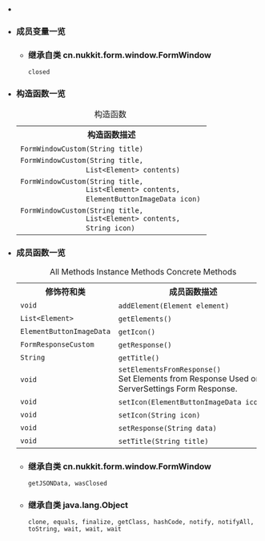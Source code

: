 <div class="summary">
<ul class="blockList">
<li class="blockList">

<li class="blockList"><a name="field.summary">
<!--   -->
</a>
<h3>成员变量一览</h3>
<ul class="blockList">
<li class="blockList"><a name="fields.inherited.from.class.cn.nukkit.form.window.FormWindow">
<!--   -->
</a>
<h3>继承自类 cn.nukkit.form.window.<a  title="class in cn.nukkit.form.window">FormWindow</a></h3>
<code><a >closed</a></code></li>
</ul>
</li>
</ul>
<!-- ======== CONSTRUCTOR SUMMARY ======== -->
<ul class="blockList">
<li class="blockList"><a name="constructor.summary">
<!--   -->
</a>
<h3>构造函数一览</h3>
<table class="memberSummary" border="0" cellpadding="3" cellspacing="0" summary="Constructor Summary table, listing constructors, and an explanation">
<caption><span>构造函数</span><span class="tabEnd"> </span></caption>
<tr>
<th>构造函数描述</th>
</tr>
<tr class="altColor">
<td class="colOne"><code><span class="memberNameLink"><a >FormWindowCustom</a></span>(<a  title="class or interface in java.lang">String</a> title)</code> </td>
</tr>
<tr class="rowColor">
<td class="colOne"><code><span class="memberNameLink"><a >FormWindowCustom</a></span>(<a  title="class or interface in java.lang">String</a> title,
                <a  title="class or interface in java.util">List</a>&lt;<a  title="class in cn.nukkit.form.element">Element</a>&gt; contents)</code> </td>
</tr>
<tr class="altColor">
<td class="colOne"><code><span class="memberNameLink"><a >FormWindowCustom</a></span>(<a  title="class or interface in java.lang">String</a> title,
                <a  title="class or interface in java.util">List</a>&lt;<a  title="class in cn.nukkit.form.element">Element</a>&gt; contents,
                <a  title="class in cn.nukkit.form.element">ElementButtonImageData</a> icon)</code> </td>
</tr>
<tr class="rowColor">
<td class="colOne"><code><span class="memberNameLink"><a >FormWindowCustom</a></span>(<a  title="class or interface in java.lang">String</a> title,
                <a  title="class or interface in java.util">List</a>&lt;<a  title="class in cn.nukkit.form.element">Element</a>&gt; contents,
                <a  title="class or interface in java.lang">String</a> icon)</code> </td>
</tr>
</table>
</li>
</ul>
<!-- ========== METHOD SUMMARY =========== -->
<ul class="blockList">
<li class="blockList"><a name="method.summary">
<!--   -->
</a>
<h3>成员函数一览</h3>
<table class="memberSummary" border="0" cellpadding="3" cellspacing="0" summary="Method Summary table, listing methods, and an explanation">
<caption><span id="t0" class="activeTableTab"><span>All Methods</span><span class="tabEnd"> </span></span><span id="t2" class="tableTab"><span><a >Instance Methods</a></span><span class="tabEnd"> </span></span><span id="t4" class="tableTab"><span><a >Concrete Methods</a></span><span class="tabEnd"> </span></span></caption>
<tr>
<th>修饰符和类</th>
<th>成员函数描述</th>
</tr>
<tr id="i0" class="altColor">
<td class="colFirst"><code>void</code></td>
<td class="colLast"><code><span class="memberNameLink"><a >addElement</a></span>(<a  title="class in cn.nukkit.form.element">Element</a> element)</code> </td>
</tr>
<tr id="i1" class="rowColor">
<td class="colFirst"><code><a  title="class or interface in java.util">List</a>&lt;<a  title="class in cn.nukkit.form.element">Element</a>&gt;</code></td>
<td class="colLast"><code><span class="memberNameLink"><a >getElements</a></span>()</code> </td>
</tr>
<tr id="i2" class="altColor">
<td class="colFirst"><code><a  title="class in cn.nukkit.form.element">ElementButtonImageData</a></code></td>
<td class="colLast"><code><span class="memberNameLink"><a >getIcon</a></span>()</code> </td>
</tr>
<tr id="i3" class="rowColor">
<td class="colFirst"><code><a  title="class in cn.nukkit.form.response">FormResponseCustom</a></code></td>
<td class="colLast"><code><span class="memberNameLink"><a >getResponse</a></span>()</code> </td>
</tr>
<tr id="i4" class="altColor">
<td class="colFirst"><code><a  title="class or interface in java.lang">String</a></code></td>
<td class="colLast"><code><span class="memberNameLink"><a >getTitle</a></span>()</code> </td>
</tr>
<tr id="i5" class="rowColor">
<td class="colFirst"><code>void</code></td>
<td class="colLast"><code><span class="memberNameLink"><a >setElementsFromResponse</a></span>()</code>
<div class="block">Set Elements from Response
 Used on ServerSettings Form Response.</div>
</td>
</tr>
<tr id="i6" class="altColor">
<td class="colFirst"><code>void</code></td>
<td class="colLast"><code><span class="memberNameLink"><a >setIcon</a></span>(<a  title="class in cn.nukkit.form.element">ElementButtonImageData</a> icon)</code> </td>
</tr>
<tr id="i7" class="rowColor">
<td class="colFirst"><code>void</code></td>
<td class="colLast"><code><span class="memberNameLink"><a >setIcon</a></span>(<a  title="class or interface in java.lang">String</a> icon)</code> </td>
</tr>
<tr id="i8" class="altColor">
<td class="colFirst"><code>void</code></td>
<td class="colLast"><code><span class="memberNameLink"><a >setResponse</a></span>(<a  title="class or interface in java.lang">String</a> data)</code> </td>
</tr>
<tr id="i9" class="rowColor">
<td class="colFirst"><code>void</code></td>
<td class="colLast"><code><span class="memberNameLink"><a >setTitle</a></span>(<a  title="class or interface in java.lang">String</a> title)</code> </td>
</tr>
</table>
<ul class="blockList">
<li class="blockList"><a name="methods.inherited.from.class.cn.nukkit.form.window.FormWindow">
<!--   -->
</a>
<h3>继承自类 cn.nukkit.form.window.<a  title="class in cn.nukkit.form.window">FormWindow</a></h3>
<code><a >getJSONData</a>, <a >wasClosed</a></code></li>
</ul>
<ul class="blockList">
<li class="blockList"><a name="methods.inherited.from.class.java.lang.Object">
<!--   -->
</a>
<h3>继承自类 java.lang.<a  title="class or interface in java.lang">Object</a></h3>
<code><a  title="class or interface in java.lang">clone</a>, <a  title="class or interface in java.lang">equals</a>, <a  title="class or interface in java.lang">finalize</a>, <a  title="class or interface in java.lang">getClass</a>, <a  title="class or interface in java.lang">hashCode</a>, <a  title="class or interface in java.lang">notify</a>, <a  title="class or interface in java.lang">notifyAll</a>, <a  title="class or interface in java.lang">toString</a>, <a  title="class or interface in java.lang">wait</a>, <a  title="class or interface in java.lang">wait</a>, <a  title="class or interface in java.lang">wait</a></code></li>
</ul>
</li>
</ul>
</li>
</ul>
</div>
